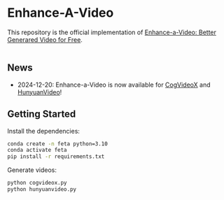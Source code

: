 # Enhance-A-Video

This repository is the official implementation of [Enhance-a-Video: Better Generared Video for Free](https://oahzxl.github.io/Enhance_A_Video/).

[![]()](https://oahzxl.github.io/Enhance_A_Video/static/videos/demo.mp4)

## News
- 2024-12-20: Enhance-a-Video is now available for [CogVideoX](https://github.com/THUDM/CogVideo) and [HunyuanVideo](https://github.com/Tencent/HunyuanVideo)!

## Getting Started

Install the dependencies:

```bash
conda create -n feta python=3.10
conda activate feta
pip install -r requirements.txt
```

Generate videos:

```bash
python cogvideox.py
python hunyuanvideo.py
```
